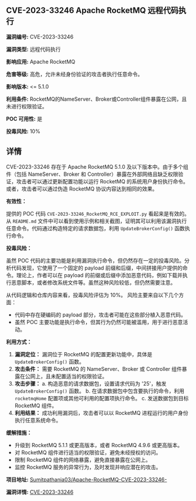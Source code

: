 ## CVE-2023-33246 Apache RocketMQ 远程代码执行

**漏洞编号:** CVE-2023-33246

**漏洞类型:** 远程代码执行

**影响应用:** Apache RocketMQ

**危害等级:** 高危，允许未经身份验证的攻击者执行任意命令。

**影响版本:** <= 5.1.0

**利用条件:** RocketMQ的NameServer、Broker或Controller组件暴露在公网，且未进行权限验证。

**POC 可用性:** 是

**投毒风险:** 10%

## 详情

CVE-2023-33246 存在于 Apache RocketMQ 5.1.0 及以下版本中。由于多个组件（包括 NameServer、Broker 和 Controller）暴露在外部网络且缺乏权限验证，攻击者可以通过更新配置功能以运行 RocketMQ 的系统用户身份执行命令。或者，攻击者可以通过伪造 RocketMQ 协议内容达到相同的效果。

**有效性：**

提供的 POC 代码 `CVE-2023-33246_RocketMQ_RCE_EXPLOIT.py` 看起来是有效的。从 `README.md` 文件中可以看到使用示例和相关截图，证明其可以利用该漏洞执行任意命令。代码通过构造特定的请求数据包，利用 `UpdateBrokerConfig()` 函数执行命令。

**投毒风险：**

虽然 POC 代码的主要功能是利用漏洞执行命令，但仍然存在一定的投毒风险。分析代码发现，它使用了一个固定的 payload 前缀和后缀，中间拼接用户提供的命令。理论上，作者可以在 payload 的前缀或后缀中添加恶意代码，例如下载并执行恶意脚本，或者修改系统文件等。虽然这种风险较低，但仍然需要注意。

从代码逻辑和仓库内容来看，投毒风险评估为 10%。 风险主要来自以下几个方面：

*   代码中存在硬编码的 payload 部分，攻击者可能在这些部分植入恶意代码。
*   虽然 POC 主要功能是执行命令，但其行为仍然可能被滥用，用于进行恶意活动。

**利用方式：**

1.  **漏洞定位：** 漏洞位于 RocketMQ 的配置更新功能中，具体是 `UpdateBrokerConfig()` 函数。
2.  **攻击条件：** 需要 RocketMQ 的 NameServer、Broker 或 Controller 组件暴露在公网上，且未配置适当的权限验证。
3.  **攻击步骤：**
    a.  构造恶意的请求数据包，设置请求代码为 '25'，触发 `UpdateBrokerConfig()` 函数。
    b.  在请求数据包中包含要执行的命令，利用 `rocketmqHome` 配置项或其他可利用的配置项执行命令。
    c.  发送数据包到目标 RocketMQ 组件。
4.  **利用结果：** 成功利用漏洞后，攻击者可以以 RocketMQ 进程运行的用户身份执行任意系统命令。

**缓解措施：**

*   升级到 RocketMQ 5.1.1 或更高版本，或者 RocketMQ 4.9.6 或更高版本。
*   对 RocketMQ 组件进行适当的权限验证，避免未经授权的访问。
*   限制 RocketMQ 组件的网络暴露，避免直接暴露在公网上。
*   监控 RocketMQ 服务的异常行为，及时发现并响应潜在的攻击。

**项目地址:** [Sumitpathania03/Apache-RocketMQ-CVE-2023-33246-](https://github.com/Sumitpathania03/Apache-RocketMQ-CVE-2023-33246-)

**漏洞详情:** [CVE-2023-33246](https://nvd.nist.gov/vuln/detail/CVE-2023-33246)